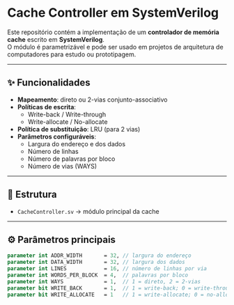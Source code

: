 # Cache Controller em SystemVerilog

Este repositório contém a implementação de um **controlador de memória cache** escrito em **SystemVerilog**.  
O módulo é parametrizável e pode ser usado em projetos de arquitetura de computadores para estudo ou prototipagem.

---

## ✨ Funcionalidades

- **Mapeamento**: direto ou 2-vias conjunto-associativo  
- **Políticas de escrita**:
  - Write-back / Write-through
  - Write-allocate / No-allocate
- **Política de substituição**: LRU (para 2 vias)  
- **Parâmetros configuráveis**:
  - Largura do endereço e dos dados
  - Número de linhas
  - Número de palavras por bloco
  - Número de vias (WAYS)

---

## 📂 Estrutura

- `CacheController.sv` → módulo principal da cache

---

## ⚙️ Parâmetros principais

```systemverilog
parameter int ADDR_WIDTH       = 32, // largura do endereço
parameter int DATA_WIDTH       = 32, // largura dos dados
parameter int LINES            = 16, // número de linhas por via
parameter int WORDS_PER_BLOCK  = 4,  // palavras por bloco
parameter int WAYS             = 1,  // 1 = direto, 2 = 2-vias
parameter bit WRITE_BACK       = 1,  // 1 = write-back; 0 = write-through
parameter bit WRITE_ALLOCATE   = 1   // 1 = write-allocate; 0 = no-allocate
